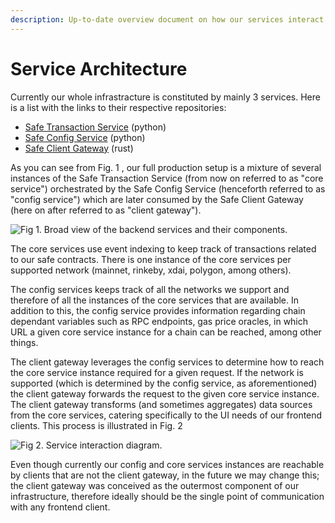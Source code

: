 ```yaml
---
description: Up-to-date overview document on how our services interact with each other
---
```


# Service Architecture

Currently our whole infrastracture is constituted by mainly 3 services. Here is a list with the links to their respective repositories:

* [Safe Transaction Service](https://github.com/gnosis/safe-transaction-service/) (python)
* [Safe Config Service](https://github.com/gnosis/safe-config-service) (python)
* [Safe Client Gateway](https://github.com/gnosis/safe-client-gateway/) (rust)

As you can see from Fig. 1 , our full production setup is a mixture of several instances of the Safe Transaction Service (from now on referred to as "core service") orchestrated by the Safe Config Service (henceforth referred to as "config service") which are later consumed by the Safe Client Gateway (here on after referred to as "client gateway").

![Fig 1. Broad view of the backend services and their components.](<../../.gitbook/assets/Slide 16\_9 - 2.png>)

The core services use event indexing to keep track of transactions related to our safe contracts. There is one instance of the core services per supported network (mainnet, rinkeby, xdai, polygon, among others).

The config services keeps track of all the networks we support and therefore of all the instances of the core services that are available. In addition to this, the config service provides information regarding chain dependant variables such as RPC endpoints, gas price oracles, in which URL a given core service instance for a chain can be reached, among other things.

The client gateway leverages the config services to determine how to reach the core service instance required for a given request. If the network is supported (which is determined by the config service, as aforementioned) the client gateway forwards the request to the given core service instance. The client gateway transforms (and sometimes aggregates) data sources from the core services, catering specifically to the UI needs of our frontend clients. This process is illustrated in Fig. 2

![Fig 2.  Service interaction diagram.](<../../.gitbook/assets/Slide 16\_9 - 3 (1).png>)

Even though currently our config and core services instances are reachable by clients that are not the client gateway, in the future we may change this; the client gateway was conceived as the outermost component of our infrastructure, therefore ideally should be the single point of communication with any frontend client.
